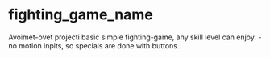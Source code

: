 # fighting_game_name
Avoimet-ovet  projecti 
basic simple fighting-game, any skill level can enjoy. 
-no motion inpits, so specials are done with buttons. 

